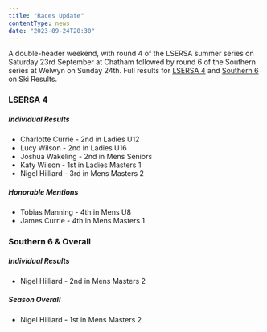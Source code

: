 ```yaml
---
title: "Races Update"
contentType: news
date: "2023-09-24T20:30"
---
```


A double-header weekend, with round 4 of the LSERSA summer series on Saturday 23rd September at
Chatham followed by round 6 of the Southern series at Welwyn on Sunday 24th. Full results
for [LSERSA 4](https://www.skiresults.co.uk/events/1318) and
[Southern 6](https://www.skiresults.co.uk/events/1294) on Ski Results.

### LSERSA 4

##### Individual Results
* Charlotte Currie - 2nd in Ladies U12
* Lucy Wilson - 2nd in Ladies U16
* Joshua Wakeling - 2nd in Mens Seniors
* Katy Wilson - 1st in Ladies Masters 1
* Nigel Hilliard - 3rd in Mens Masters 2

##### Honorable Mentions
* Tobias Manning - 4th in Mens U8
* James Currie - 4th in Mens Masters 1

### Southern 6 & Overall

##### Individual Results
* Nigel Hilliard - 2nd in Mens Masters 2

##### Season Overall
* Nigel Hilliard - 1st in Mens Masters 2 
